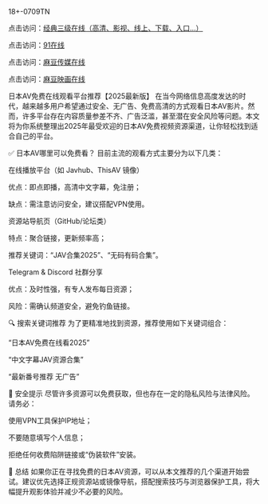 
18+-0709TN

点击访问：<a href="https://heiliaowzu4ur.pages.dev">经典三级在线（高清、影视、线上、下载、入口...）</a>

点击访问：<a href="https://heiliaozj3tjd.pages.dev">91在线</a>

点击访问：<a href="https://heiliaoe8ajia.pages.dev/">麻豆传媒在线</a>

点击访问：<a href="https://heiliaoxqkkct.pages.dev/">麻豆映画在线</a>


日本AV免费在线观看平台推荐【2025最新版】
在当今网络信息高度发达的时代，越来越多用户希望通过安全、无广告、免费高清的方式观看日本AV影片。然而，许多平台存在内容质量参差不齐、广告泛滥，甚至潜在安全风险等问题。本文将为你系统整理出2025年最受欢迎的日本AV免费视频资源渠道，让你轻松找到适合自己的平台。

✅ 日本AV哪里可以免费看？
目前主流的观看方式主要分为以下几类：

在线播放平台（如 Javhub、ThisAV 镜像）

优点：即点即播，高清中文字幕，免注册；

缺点：需注意访问安全，建议搭配VPN使用。

资源站导航页（GitHub/论坛类）

特点：聚合链接，更新频率高；

推荐关键词：“JAV合集2025”、“无码有码合集”。

Telegram & Discord 社群分享

优点：及时性强，有专人发布每日资源；

风险：需确认频道安全，避免钓鱼链接。

🔍 搜索关键词推荐
为了更精准地找到资源，推荐使用如下关键词组合：

“日本AV免费在线看2025”

“中文字幕JAV资源合集”

“最新番号推荐 无广告”

📢 安全提示
尽管许多资源可以免费获取，但也存在一定的隐私风险与法律风险。请务必：

使用VPN工具保护IP地址；

不要随意填写个人信息；

拒绝任何收费陷阱链接或“伪装软件”安装。

🎯 总结
如果你正在寻找免费的日本AV资源，可以从本文推荐的几个渠道开始尝试。建议优先选择正规资源站或镜像导航，搭配搜索技巧与浏览器保护工具，将大幅提升观影体验并减少不必要的风险。






<span style="display:none;">[Canonical link]( (https://github.com/dtn20250709/00001) ）</span>
